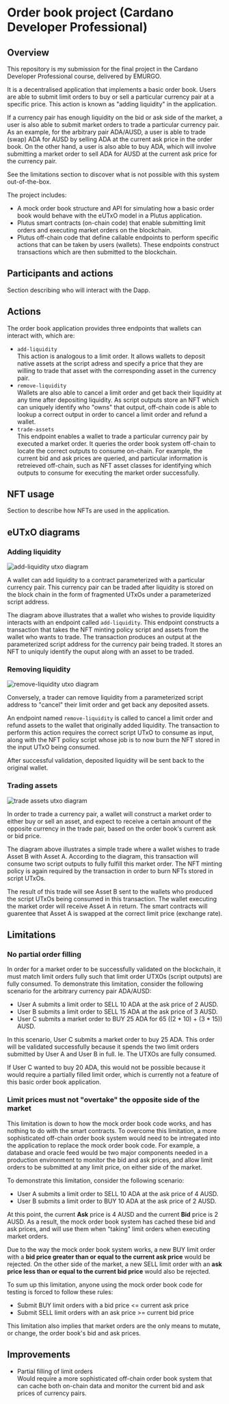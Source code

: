 # Order book project (Cardano Developer Professional)

## Overview

This repository is my submission for the final project in the Cardano Developer Professional 
course, delivered by EMURGO.

It is a decentralised application that implements a basic order book. Users are able to 
submit limit orders to buy or sell a particular currency pair at a specific price. This 
action is known as "adding liquidity" in the application.

If a currency pair has enough liquidity on the bid or ask side of the market, a 
user is also able to submit market orders to trade a particular currency pair. As an 
example, for the arbitrary pair ADA/AUSD, a user is able to trade (swap) ADA for AUSD by 
selling ADA at the current ask price in the order book. On the other hand, a user is also 
able to buy ADA, which will involve submitting a market order to sell ADA for AUSD at the 
current ask price for the currency pair.

See the limitations section to discover what is not possible with this system out-of-the-box.

The project includes:
- A mock order book structure and API for simulating how a basic order book would behave 
  with the eUTxO model in a Plutus application.
- Plutus smart contracts (on-chain code) that enable submitting limit orders and executing
  market orders on the blockchain.
- Plutus off-chain code that define callable endpoints to perform specific actions that 
  can be taken by users (wallets). These endpoints construct transactions which are then 
  submitted to the blockchain.

## Participants and actions

Section describing who will interact with the Dapp.

## Actions

The order book application provides three endpoints that wallets can interact with, which 
are:

- `add-liquidity`<br>
  This action is analogous to a limit order. It allows wallets to deposit native assets 
  at the script adress and specify a price that they are willing to trade that asset with 
  the corresponding asset in the currency pair.
- `remove-liquidity`<br>
  Wallets are also able to cancel a limit order and get back their liquidity at any time
  after depositing liquidity. As script outputs store an NFT which can uniquely identify
  who "owns" that output, off-chain code is able to lookup a correct output in order to 
  cancel a limit order and refund a wallet.
- `trade-assets`<br>
  This endpoint enables a wallet to trade a particular currency pair by executed a market
  order. It queries the order book system off-chain to locate the correct outputs to consume 
  on-chain. For example, the current bid and ask prices are queried, and particular information 
  is retreieved off-chain, such as NFT asset classes for identifying which outputs to consume
  for executing the market order successfully.

## NFT usage

Section to describe how NFTs are used in the application.

## eUTxO diagrams

### Adding liquidity

![add-liquidity utxo diagram](doc/img/utxo-add-liquidity-tx.png)

A wallet can add liquidity to a contract parameterized with a particular currency pair. This 
currency pair can be traded after liquidity is stored on the block chain in the form of 
fragmented UTxOs under a parameterized script address. 

The diagram above illustrates that a wallet who wishes to provide liquidity interacts with 
an endpoint called `add-liquidity`. This endpoint constructs a transaction that takes the NFT 
minting policy script and assets from the wallet who wants to trade. The transaction 
produces an output at the parameterized script address for the currency pair being traded. It
stores an NFT to uniquly identify the ouput along with an asset to be traded.

### Removing liquidity

![remove-liquidity utxo diagram](doc/img/utxo-remove-liquidity-tx.png)

Conversely, a trader can remove liquidity from a parameterized script address to "cancel" 
their limit order and get back any deposited assets. 

An endpoint named `remove-liquidity` is called to cancel a limit order and refund assets to 
the wallet that originally added liquidity. The transaction to perform this action requires 
the correct script UTxO to consume as input, along with the NFT policy script whose job is 
to now burn the NFT stored in the input UTxO being consumed. 

After successful validation, deposited liquidity will be sent back to the original wallet.

### Trading assets

![trade assets utxo diagram](doc/img/utxo-trade-assets-tx.png)

In order to trade a currency pair, a wallet will construct a market order to either buy or 
sell an asset, and expect to receive a certain amount of the opposite currency in the trade 
pair, based on the order book's current ask or bid price.

The diagram above illustrates a simple trade where a wallet wishes to trade Asset B with 
Asset A. According to the diagram, this transaction will consume two script outputs to fully
fulfill this market order. The NFT minting policy is again required by the transaction in 
order to burn NFTs stored in script UTxOs. 

The result of this trade will see Asset B sent to the wallets who produced the script UTxOs
being consumed in this transaction. The wallet executing the market order will receive Asset A in 
return. The smart contracts will guarentee that Asset A is swapped at the correct limit price 
(exchange rate).

## Limitations

### No partial order filling

In order for a market order to be successfully validated on the blockchain, it must match 
limit orders fully such that limit order UTXOs (script outputs) are fully consumed. To 
demonstrate this limitation, consider the following scenario for the arbitrary currency pair 
ADA/AUSD:

- User A submits a limit order to SELL 10 ADA at the ask price of 2 AUSD.
- User B submits a limit order to SELL 15 ADA at the ask price of 3 AUSD.
- User C submits a market order to BUY 25 ADA for 65 ((2 * 10) + (3 * 15)) AUSD.

In this scenario, User C submits a market order to buy 25 ADA. This order will be validated 
successfully because it spends the two limit orders submitted by User A and User B in full. 
Ie. The UTXOs are fully consumed.

If User C wanted to buy 20 ADA, this would not be possible because it would require a partially 
filled limit order, which is currently not a feature of this basic order book application.

### Limit prices must not "overtake" the opposite side of the market

This limitation is down to how the mock order book code works, and has nothing to do with the 
smart contracts. To overcome this limitation, a more sophisticated off-chain order book system 
would need to be intregated into the application to replace the mock order book code. For example,
a database and oracle feed would be two major components needed in a production environment to 
monitor the bid and ask prices, and allow limit orders to be submitted at any limit price, on 
either side of the market.

To demonstrate this limitation, consider the following scenario:

- User A submits a limit order to SELL 10 ADA at the ask price of 4 AUSD.
- User B submits a limit order to BUY 10 ADA at the ask price of 2 AUSD.

At this point, the current **Ask** price is 4 AUSD and the current **Bid** price is 2 AUSD. 
As a result, the mock order book system has cached these bid and ask prices, and will 
use them when "taking" limit orders when executing market orders.

Due to the way the mock order book system works, a new BUY limit order with a __bid price greater 
than or equal to the current ask price__ would be rejected. On the other side of the market, a new 
SELL limit order with an __ask price less than or equal to the current bid price__ would also be 
rejected. 

To sum up this limitation, anyone using the mock order book code for testing is forced to follow 
these rules:

- Submit BUY limit orders with a bid price <= current ask price
- Submit SELL limit orders with an ask price >= current bid price

This limitation also implies that market orders are the only means to mutate, or change, the 
order book's bid and ask prices.

## Improvements

- Partial filling of limit orders<br>
  Would require a more sophisticated off-chain order book system that can cache both on-chain data
  and monitor the current bid and ask prices of currency pairs.
